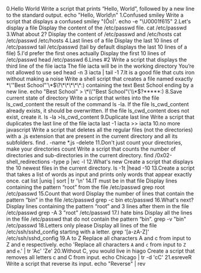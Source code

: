 0.Hello World
Write a script that prints “Hello, World”, followed by a new line to the standard output.
	echo "Hello, World\n"
1.Confused smiley
Write a script that displays a confused smiley "(Ôo)'.
echo -e "\U0001f615"
2.Let's display a file
Display the content of the /etc/passwd file.
cat /etc/passwd
3.What about 2?
Display the content of /etc/passwd and /etc/hosts
cat /etc/passwd /etc/hosts
4.Last lines of a file
Display the last 10 lines of /etc/passwd
tail /etc/passwd (tail by default displays the last 10 lines of a file)
5.I'd prefer the first ones actually
Display the first 10 lines of /etc/passwd
head /etc/passwd
6.Lines #2
Write a script that displays the third line of the file iacta
The file iacta will be in the working directory
You’re not allowed to use sed
head -n 3 iacta | tail -1
7.It is a good file that cuts iron without making a noise
Write a shell script that creates a file named exactly \*\\'"Best School"\'\\*$\?\*\*\*\*\*:) containing the text Best School ending by a new line.
echo "Best School" >  \*\\'"Best School"\'\\*$\?\*\*\*\*\*:)
8.Save current state of directory
Write a script that writes into the file ls_cwd_content the result of the command ls -la. If the file ls_cwd_content already exists, it should be overwritten. If the file ls_cwd_content does not exist, create it.
ls -la >ls_cwd_content
9.Duplicate last line 
Write a script that duplicates the last line of the file iacta
last -1 iacta >> iacta
10.no more javascript
Write a script that deletes all the regular files (not the directories) with a .js extension that are present in the current directory and all its subfolders.
find . -name *.js -delete
11.Don't just count your directories, make your directories count
Write a script that counts the number of directories and sub-directories in the current directory.
find /0x02-shell_redirections -type p |wc -l
12.What's new
Create a script that displays the 10 newest files in the current directory.
ls -1t |head -10
13.Create a script that takes a list of words as input and prints only words that appear exactly once.
cat list |uniq | sort | tr '\n'
14.IT must be in that file
Display lines containing the pattern “root” from the file /etc/passwd
grep root /etc/passwd
15.Count that word
Display the number of lines that contain the pattern “bin” in the file /etc/passwd
grep -c bin etc/passwd
16.What's next?
Display lines containing the pattern “root” and 3 lines after them in the file /etc/passwd
grep -A 3 "root" /etc/passwd
17.I hate bins
Display all the lines in the file /etc/passwd that do not contain the pattern “bin”.
grep -v "bin" /etc/passwd
18.Letters only please
Display all lines of the file /etc/ssh/sshd_config starting with a letter.
grep '[a-zA-Z]' /etc/ssh/sshd_config
19.A to Z
Replace all characters A and c from input to Z and e respectively.
echo 'Replace all characters `A` and `c` from input to `Z` and `e`.' | tr 'Ac' 'Ze'
20.Without C, you would live in hiago
Create a script that removes all letters c and C from input.
echo Chicago | tr -d 'cC'
21.esreveR
Write a script that reverse its input.
 echo "Reverse" | rev
